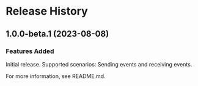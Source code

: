 # Release History

## 1.0.0-beta.1 (2023-08-08)

### Features Added

Initial release.
Supported scenarios: Sending events and receiving events.

For more information, see README.md.


